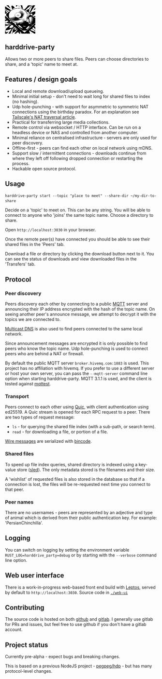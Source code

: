 
![](./web-ui/public/img/hdd.png)

## harddrive-party

Allows two or more peers to share files. Peers can choose directories to share, and a 'topic' name to meet at.

## Features / design goals

- Local and remote download/upload queueing. 
- Minimal initial setup - don't need to wait long for shared files to index (no hashing).
- Udp hole-punching - with support for asymmetric to symmetric NAT connections using the birthday paradox. For an explanation see [Tailscale's NAT traversal article](https://tailscale.com/blog/how-nat-traversal-works).
- Practical for transferring large media collections.
- Remote control via websocket / HTTP interface. Can be run on a headless device or NAS and controlled from another computer.
- Minimal reliance on centralised infrastructure - servers are only used for peer discovery.
- Offline-first - peers can find each other on local network using mDNS.
- Support slow / intermittent connections - downloads continue from where they left off following dropped connection or restarting the process.
- Hackable open source protocol.

## Usage

`harddrive-party start --topic "place to meet" --share-dir ~/my-dir-to-share`

Decide on a 'topic' to meet on. This can be any string. You will be able to connect to anyone who 'joins' the same topic name. Choose a directory to share.

Open `http://localhost:3030` in your browser.

Once the remote peer(s) have connected you should be able to see their shared files in the 'Peers' tab.

Download a file or directory by clicking the download button next to it. You can see the status of downloads and view downloaded files in the 'Transfers' tab. 

## Protocol

### Peer discovery

Peers discovery each other by connecting to a public [MQTT](https://en.wikipedia.org/wiki/MQTT) server and announcing their IP address encrypted with the hash of the topic name. On seeing another peer's announce message, we attempt to decrypt it with the topics we are connected to.

[Multicast DNS](https://en.wikipedia.org/wiki/Multicast_DNS) is also used to find peers connected to the same local network.

Since announcement messages are encrypted it is only possible to find peers who know the topic name. Udp hole-punching is used to connect peers who are behind a NAT or firewall.

By default the public MQTT server `broker.hivemq.com:1883` is used. This project has no affiliation with hivemq. If you prefer to use a different server or host your own server, you can pass the `--mqtt-server` command line option when starting harddrive-party. MQTT 3.1.1 is used, and the client is tested against [mqttest](https://github.com/vincentdephily/mqttest).

<!-- #### Why not use a DHT for peer discovery? -->

### Transport

Peers connect to each other using [Quic](https://en.wikipedia.org/wiki/QUIC), with client authentication using ed25519. A Quic stream is opened for each RPC request to a peer. There are two types of request message:

- `ls` - for querying the shared file index (with a sub-path, or search term).
- `read` - for downloading a file, or portion of a file. 

[Wire messages](./shared/src/wire_messages.rs) are serialized with [bincode](https://docs.rs/bincode).

### Shared files

To speed up file index queries, shared directory is indexed using a key-value store ([sled](https://docs.rs/sled)). The only metadata stored is the filenames and their size.

A 'wishlist' of requested files is also stored in the database so that if a connection is lost, the files will be re-requested next time you connect to that peer.

### Peer names

There are no usernames - peers are represented by an adjective and type of animal which is derived from their public authentication key. For example: 'PersianChinchilla'.

## Logging

You can switch on logging by setting the environment variable `RUST_LOG=harddrive_party=debug` or by starting with the `--verbose` command line option.

## Web user interface

There is a work-in-progress web-based front end build with [Leptos](https://docs.rs/leptos), served by default to `http://localhost:3030`. Source code in [`./web-ui`](./web-ui)

## Contributing

The source code is hosted on both [github](https://github.com/ameba23/harddrive-party) and [gitlab](https://gitlab.com/pegpeg/harddrive-party). I generally use gitlab for PRs and issues, but feel free to use github if you don't have a gitlab account.

## Project status

Currently pre-alpha - expect bugs and breaking changes.

This is based on a previous NodeJS project - [pegpeg/hdp](https://gitlab.com/pegpeg/hdp) - but has many protocol-level changes.
